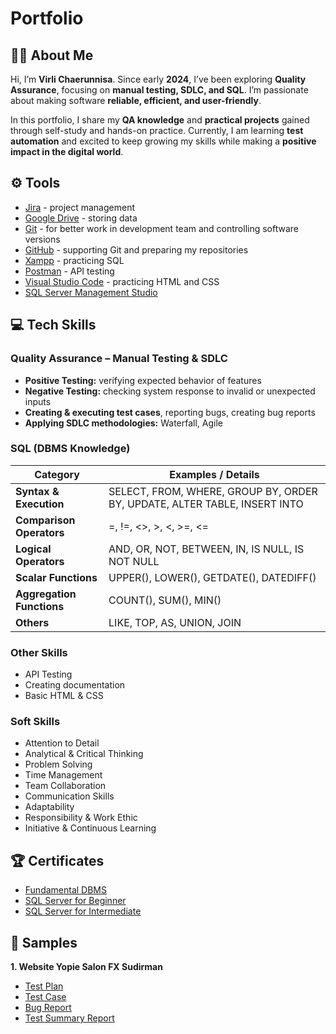 # Portfolio
## 👩‍💻 About Me
Hi, I’m **Virli Chaerunnisa**. Since early **2024**, I’ve been exploring **Quality Assurance**, focusing on **manual testing, SDLC, and SQL**. I’m passionate about making software **reliable, efficient, and user-friendly**.  

In this portfolio, I share my **QA knowledge** and **practical projects** gained through self-study and hands-on practice. Currently, I am learning **test automation** and excited to keep growing my skills while making a **positive impact in the digital world**.  


## ⚙ Tools️
<ul>
  <li><a href="https://www.atlassian.com/pl/software/jira">Jira</a> - project management</li>
  <li><a href="https://www.google.com/intl/pl_pl/drive/">Google Drive</a> - storing data</li>
  <li><a href="https://git-scm.com/">Git</a> - for better work in development team and controlling software versions</li>
  <li><a href="https://github.com/">GitHub</a> - supporting Git and preparing my repositories</li>
  <li><a href="https://www.apachefriends.org/pl/index.html">Xampp</a> - practicing SQL</li>
  <li><a href="https://www.postman.com/">Postman</a> - API testing</li>
  <li><a href="https://code.visualstudio.com/">Visual Studio Code</a> - practicing HTML and CSS</li>
  <li><a href="https://learn.microsoft.com/en-us/sql/ssms/download-sql-server-management-studio-ssms?view=sql-server-ver16">SQL Server Management Studio</a></li>
</ul>

## 💻 Tech Skills

### **Quality Assurance – Manual Testing & SDLC**
- **Positive Testing:** verifying expected behavior of features  
- **Negative Testing:** checking system response to invalid or unexpected inputs  
- **Creating & executing test cases**, reporting bugs, creating bug reports  
- **Applying SDLC methodologies:** Waterfall, Agile  

### **SQL (DBMS Knowledge)**

| Category               | Examples / Details |
|------------------------|------------------|
| **Syntax & Execution** | SELECT, FROM, WHERE, GROUP BY, ORDER BY, UPDATE, ALTER TABLE, INSERT INTO |
| **Comparison Operators** | =, !=, <>, >, <, >=, <= |
| **Logical Operators**  | AND, OR, NOT, BETWEEN, IN, IS NULL, IS NOT NULL |
| **Scalar Functions**   | UPPER(), LOWER(), GETDATE(), DATEDIFF() |
| **Aggregation Functions** | COUNT(), SUM(), MIN() |
| **Others**             | LIKE, TOP, AS, UNION, JOIN |

### **Other Skills**
- API Testing
- Creating documentation
- Basic HTML & CSS

### Soft Skills
- Attention to Detail  
- Analytical & Critical Thinking  
- Problem Solving  
- Time Management  
- Team Collaboration  
- Communication Skills  
- Adaptability  
- Responsibility & Work Ethic  
- Initiative & Continuous Learning

## :trophy: Certificates
* [Fundamental DBMS](https://drive.google.com/file/d/1NBd_Egt6us1JLreOkX7MUpfYn71fNdsk/view?usp=sharing)
* [SQL Server for Beginner](https://drive.google.com/file/d/1CGk04o_YZ4Mzr-z5Z2KNnA5Ckyt1Btma/view?usp=sharing)
* [SQL Server for Intermediate](https://drive.google.com/file/d/17sW9e7x67xhT8lk_je-ZRxnGBxur482L/view?usp=sharing)

## :microscope: Samples
**1. Website Yopie Salon FX Sudirman**
  * [Test Plan](https://drive.google.com/file/d/1MdSBR9aQVTJXqHFotr-D9AfuWd1xp0DM/view?usp=sharing)
  * [Test Case](https://drive.google.com/file/d/1aNt60KrvdertcBqGEWkQA5eRLKN6W1GH/view?usp=sharing)
  * [Bug Report](https://drive.google.com/file/d/1c1aQXzMXDgTGODHZ0KchdqtkL8dcWgUG/view?usp=sharing)
  * [Test Summary Report](https://drive.google.com/file/d/1Gg8N4kZvpnuKAf6p6AuDJp1OhBXDWbOE/view?usp=sharing)
